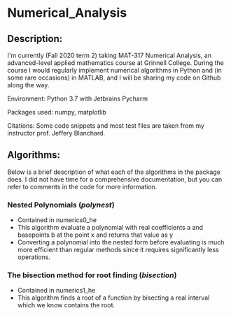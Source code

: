 # Numerical_Analysis
## Description:
I'm currently (Fall 2020 term 2) taking MAT-317 Numerical Analysis, an advanced-level applied mathematics course at Grinnell College. During the course I would regularly implement numerical algorithms in Python and (in some rare occasions) in MATLAB, and I will be sharing my code on Github along the way. 

Environment: Python 3.7 with Jetbrains Pycharm

Packages used: numpy, matplotlib

Citations: Some code snippets and most test files are taken from my instructor prof. Jeffery Blanchard.

## Algorithms:
Below is a brief description of what each of the algorithms in the package does. I did not have time for a comprehensive documentation, but you can refer to comments in the code for more information.

### Nested Polynomials (*polynest*)
- Contained in numerics0_he
- This algorithm evaluate a polynomial with real coefficients a and basepoints b at the point x and returns that value as y
- Converting a polynomial into the nested form before evaluating is much more efficient than regular methods since it requires significantly less operations.

### The bisection method for root finding (*bisection*)
- Contained in numerics1_he
- This algorithm finds a root of a function by bisecting a real interval which we know contains the root.
